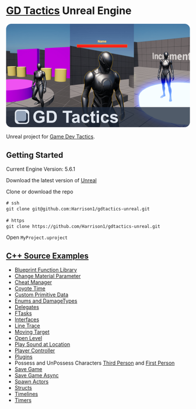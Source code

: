 # [GD Tactics](https://www.gdtactics.com/) Unreal Engine

[![GD Tactics Unreal Engine Project Repo Banner](/image.png)](https://www.gdtactics.com/)

Unreal project for [Game Dev Tactics](https://www.gdtactics.com/).

## Getting Started

Current Engine Version: 5.6.1

Download the latest version of [Unreal](https://www.unrealengine.com/en-US)

Clone or download the repo
```
# ssh
git clone git@github.com:Harrison1/gdtactics-unreal.git

# https
git clone https://github.com/Harrison1/gdtactics-unreal.git
```

Open `MyProject.uproject`

## [C++ Source Examples](Source/MyProject)
- [Blueprint Function Library](Source/MyProject/BlueprintFunctionLibrary)
- [Change Material Parameter](Source/MyProject/ChangeMaterialParam)
- [Cheat Manager](Source/MyProject/CheatManager)
- [Coyote Time](Source/MyProject/TP_ThirdPerson)
- [Custom Primitive Data](Source/MyProject/CustomPrimitiveData)
- [Enums and DamageTypes](Source/MyProject/Enums)
- [Delegates](Source/MyProject/Delegates)
- [FTasks](Source/MyProject/Tasks)
- [Interfaces](Source/MyProject/Interfaces)
- [Line Trace](Source/MyProject/LineTrace)
- [Moving Target](Source/MyProject/MovingTargets)
- [Open Level](Source/MyProject/OpenLevelBoxComponent)
- [Play Sound at Location](/Source/MyProject/TP_ThirdPerson/TP_ThirdPersonCharacter.cpp#L190)
- [Player Controller](Source/MyProject/PlayerController)
- [Plugins](plugins)
- Possess and UnPossess Characters [Third Person](Source/MyProject/TP_ThirdPerson/TP_ThirdPersonCharacter.cpp) and [First Person](Source/MyProject/TP_FirstPerson/TP_FirstPersonCharacter.cpp)
- [Save Game](Source/MyProject/SaveGame)
- [Save Game Async](Source/MyProject/SaveGameAsync)
- [Spawn Actors](Source/MyProject/SpawnActor)
- [Structs](Source/MyProject/Structs)
- [Timelines](/Source/MyProject/Timelines)
- [Timers](/Source/MyProject/Timers)
